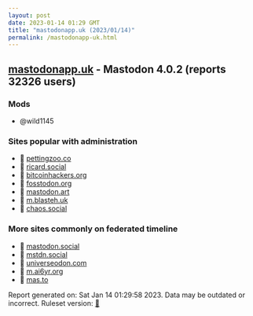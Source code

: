 ```yaml
---
layout: post
date: 2023-01-14 01:29 GMT
title: "mastodonapp.uk (2023/01/14)"
permalink: /mastodonapp-uk.html
---
```


## [mastodonapp.uk](https://mastodonapp.uk) - Mastodon 4.0.2 (reports 32326 users)

### Mods
 * @wild1145

### Sites popular with administration

* 🐘 [pettingzoo.co](/pettingzoo-co.html)
* 🐘 [ricard.social](/ricard-social.html)
* 🐘 [bitcoinhackers.org](/bitcoinhackers-org.html)
* 🐘 [fosstodon.org](/fosstodon-org.html)
* 🐘 [mastodon.art](/mastodon-art.html)
* 🐘 [m.blasteh.uk](/m-blasteh-uk.html)
* 🐘 [chaos.social](/chaos-social.html)

### More sites commonly on federated timeline

* 🐘 [mastodon.social](/mastodon-social.html)
* 🐘 [mstdn.social](/mstdn-social.html)
* 🐘 [universeodon.com](/universeodon-com.html)
* 🐘 [m.ai6yr.org](/m-ai6yr-org.html)
* 🐘 [mas.to](/mas-to.html)

Report generated on: Sat Jan 14 01:29:58 2023. Data may be outdated or incorrect.
Ruleset version: [🧁](/version-cupcake)
